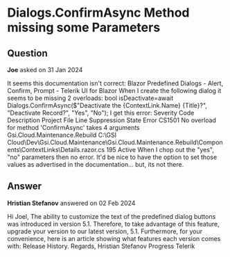 # Dialogs.ConfirmAsync Method missing some Parameters

## Question

**Joe** asked on 31 Jan 2024

It seems this documentation isn't correct: Blazor Predefined Dialogs - Alert, Confirm, Prompt - Telerik UI for Blazor When I create the following dialog it seems to be missing 2 overloads: bool isDeactivate=await Dialogs.ConfirmAsync($"Deactivate the {ContextLink.Name} {Title}?", "Deactivate Record?", "Yes", "No"); I get this error: Severity Code Description Project File Line Suppression State
Error CS1501 No overload for method 'ConfirmAsync' takes 4 arguments Gsi.Cloud.Maintenance.Rebuild C:\GSI Cloud\Dev\Gsi.Cloud.Maintenance\Gsi.Cloud.Maintenance.Rebuild\Components\ContextLinks\Details.razor.cs 195 Active When I chop out the "yes", "no" parameters then no error. It'd be nice to have the option to set those values as advertised in the documentation... but, its not there.

## Answer

**Hristian Stefanov** answered on 02 Feb 2024

Hi Joel, The ability to customize the text of the predefined dialog buttons was introduced in version 5.1. Therefore, to take advantage of this feature, upgrade your version to our latest version, 5.1. Furthermore, for your convenience, here is an article showing what features each version comes with: Release History. Regards, Hristian Stefanov Progress Telerik
